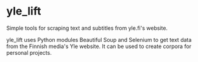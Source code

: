 # yle_lift
Simple tools for scraping text and subtitles from yle.fi's website.

yle_lift uses Python modules Beautiful Soup and Selenium to get text data from the Finnish media's Yle website.
It can be used to create corpora for personal projects.


